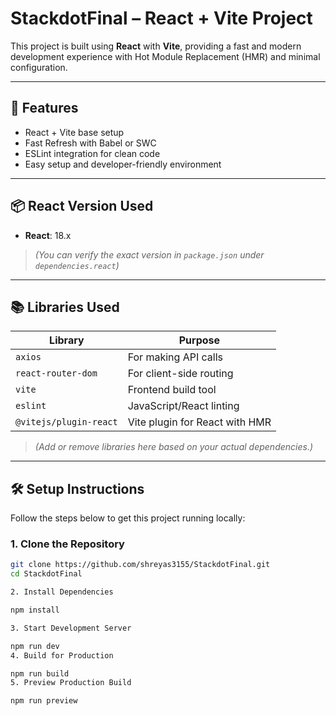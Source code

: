 # StackdotFinal – React + Vite Project

This project is built using **React** with **Vite**, providing a fast and modern development experience with Hot Module Replacement (HMR) and minimal configuration.

---

## 🚀 Features

- React + Vite base setup
- Fast Refresh with Babel or SWC
- ESLint integration for clean code
- Easy setup and developer-friendly environment

---

## 📦 React Version Used

- **React**: 18.x  
> *(You can verify the exact version in `package.json` under `dependencies.react`)*

---

## 📚 Libraries Used

| Library             | Purpose                          |
|---------------------|----------------------------------|
| `axios`             | For making API calls             |
| `react-router-dom`  | For client-side routing          |
| `vite`              | Frontend build tool              |
| `eslint`            | JavaScript/React linting         |
| `@vitejs/plugin-react` | Vite plugin for React with HMR |

> *(Add or remove libraries here based on your actual dependencies.)*

---

## 🛠️ Setup Instructions

Follow the steps below to get this project running locally:

### 1. Clone the Repository
```bash
git clone https://github.com/shreyas3155/StackdotFinal.git
cd StackdotFinal

2. Install Dependencies

npm install

3. Start Development Server

npm run dev
4. Build for Production

npm run build
5. Preview Production Build

npm run preview

